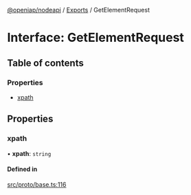[@openiap/nodeapi](../README.md) / [Exports](../modules.md) / GetElementRequest

# Interface: GetElementRequest

## Table of contents

### Properties

- [xpath](GetElementRequest.md#xpath)

## Properties

### xpath

• **xpath**: `string`

#### Defined in

[src/proto/base.ts:116](https://github.com/openiap/nodeapi/blob/a159861/src/proto/base.ts#L116)
